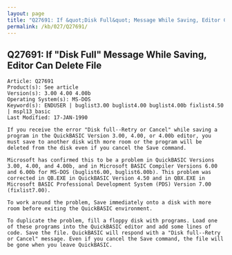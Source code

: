 ```yaml
---
layout: page
title: "Q27691: If &quot;Disk Full&quot; Message While Saving, Editor Can Delete File"
permalink: /kb/027/Q27691/
---
```


## Q27691: If &quot;Disk Full&quot; Message While Saving, Editor Can Delete File

	Article: Q27691
	Product(s): See article
	Version(s): 3.00 4.00 4.00b
	Operating System(s): MS-DOS
	Keyword(s): ENDUSER | buglist3.00 buglist4.00 buglist4.00b fixlist4.50 | mspl13_basic
	Last Modified: 17-JAN-1990
	
	If you receive the error "Disk full--Retry or Cancel" while saving a
	program in the QuickBASIC Version 3.00, 4.00, or 4.00b editor, you
	must save to another disk with more room or the program will be
	deleted from the disk even if you cancel the Save command.
	
	Microsoft has confirmed this to be a problem in QuickBASIC Versions
	3.00, 4.00, and 4.00b, and in Microsoft BASIC Compiler Versions 6.00
	and 6.00b for MS-DOS (buglist6.00, buglist6.00b). This problem was
	corrected in QB.EXE in QuickBASIC Version 4.50 and in QBX.EXE in
	Microsoft BASIC Professional Development System (PDS) Version 7.00
	(fixlist7.00).
	
	To work around the problem, Save immediately onto a disk with more
	room before exiting the QuickBASIC environment.
	
	To duplicate the problem, fill a floppy disk with programs. Load one
	of these programs into the QuickBASIC editor and add some lines of
	code. Save the file. QuickBASIC will respond with a "Disk full--Retry
	or Cancel" message. Even if you cancel the Save command, the file will
	be gone when you leave QuickBASIC.
